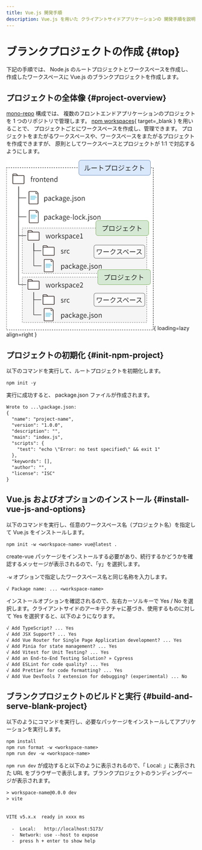 ```yaml
---
title: Vue.js 開発手順
description: Vue.js を用いた クライアントサイドアプリケーションの 開発手順を説明します。
---
```


# ブランクプロジェクトの作成 {#top}

下記の手順では、 Node.js のルートプロジェクトとワークスペースを作成し、作成したワークスペースに Vue.js のブランクプロジェクトを作成します。

## プロジェクトの全体像 {#project-overview}

[mono-repo](../../git/consider-repository-structure.md#about-mono-repo) 構成では、
複数のフロントエンドアプリケーションのプロジェクトを 1 つのリポジトリで管理します。
[npm workspaces](https://docs.npmjs.com/cli/v10/using-npm/workspaces){ target=_blank } を用いることで、
プロジェクトごとにワークスペースを作成し、管理できます。
プロジェクトをまたがるワークスペースや、ワークスペースをまたがるプロジェクトを作成できますが、
原則としてワークスペースとプロジェクトが 1:1 で対応するようにします。

![プロジェクトフォルダの構造](../../../images/guidebooks/how-to-develop/vue-js/project-folder-structure-light.png#only-light){ loading=lazy align=right }

## プロジェクトの初期化 {#init-npm-project}

以下のコマンドを実行して、ルートプロジェクトを初期化します。

```terminal
npm init -y
```

実行に成功すると、 package.json ファイルが作成されます。

```terminal
Wrote to ...\package.json:
{
  "name": "project-name",
  "version": "1.0.0",
  "description": "",
  "main": "index.js",
  "scripts": {
    "test": "echo \"Error: no test specified\" && exit 1"
  },
  "keywords": [],
  "author": "",
  "license": "ISC"
}
```

## Vue.js およびオプションのインストール {#install-vue-js-and-options}

以下のコマンドを実行し、任意のワークスペース名（プロジェクト名）を指定して Vue.js をインストールします。

```terminal
npm init -w <workspace-name> vue@latest .
```

create-vue パッケージをインストールする必要があり、続行するかどうかを確認するメッセージが表示されるので、「y」を選択します。

`-w` オプションで指定したワークスペース名と同じ名称を入力します。

```terminal
√ Package name: ... <workspace-name>
```

インストールオプションを確認されるので、左右カーソルキーで Yes / No を選択します。クライアントサイドのアーキテクチャに基づき、使用するものに対して Yes を選択すると、以下のようになります。

```terminal
√ Add TypeScript? ... Yes
√ Add JSX Support? ... Yes
√ Add Vue Router for Single Page Application development? ... Yes
√ Add Pinia for state management? ... Yes
√ Add Vitest for Unit Testing? ... Yes
√ Add an End-to-End Testing Solution? » Cypress
√ Add ESLint for code quality? ... Yes
√ Add Prettier for code formatting? ... Yes
√ Add Vue DevTools 7 extension for debugging? (experimental) ... No
```

## ブランクプロジェクトのビルドと実行 {#build-and-serve-blank-project}

以下のようにコマンドを実行し、必要なパッケージをインストールしてアプリケーションを実行します。

```terminal
npm install
npm run format -w <workspace-name>
npm run dev -w <workspace-name>
```

`npm run dev` が成功すると以下のように表示されるので、「 Local: 」に表示された URL をブラウザーで表示します。ブランクプロジェクトのランディングページが表示されます。

```terminal
> workspace-name@0.0.0 dev
> vite


VITE v5.x.x  ready in xxxx ms

  -  Local:   http://localhost:5173/
  -  Network: use --host to expose
  -  press h + enter to show help
```
